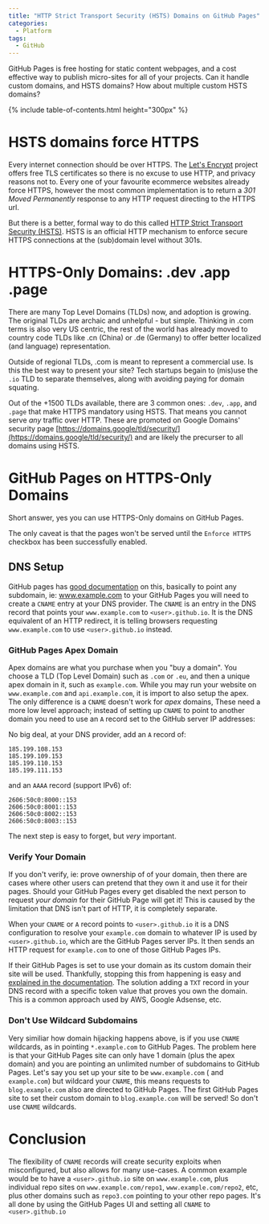 ```yaml
---
title: "HTTP Strict Transport Security (HSTS) Domains on GitHub Pages"
categories:
  - Platform
tags:
  - GitHub
---
```


GitHub Pages is free hosting for static content webpages, and a cost effective way to publish micro-sites for all of
your projects. Can it handle custom domains, and HSTS domains? How about multiple custom HSTS domains?

{% include table-of-contents.html height="300px" %}

# HSTS domains force HTTPS

Every internet connection should be over HTTPS. The [Let's Encrypt](https://letsencrypt.org/) project offers free TLS
certificates so there is no excuse to use HTTP, and privacy reasons not to. Every one of your favourite
ecommerce websites already force HTTPS, however the most common implementation is to return a *301 Moved Permanently*
response to any HTTP request directing to the HTTPS url.

But there is a better, formal way to do this
called [HTTP Strict Transport Security (HSTS)](https://en.wikipedia.org/wiki/HTTP_Strict_Transport_Security).
HSTS is an official HTTP mechanism to enforce secure HTTPS connections at the (sub)domain level without 301s.

# HTTPS-Only Domains: .dev .app .page

There are many Top Level Domains (TLDs) now, and adoption is growing. The original TLDs are archaic and unhelpful - but
simple. Thinking in .com terms is also very US centric, the rest of the world has already moved to country code TLDs
like .cn (China) or .de (Germany) to offer better localized (and language) representation.

Outside of regional TLDs, .com is meant to represent a commercial use. Is this the best way to present your site? Tech
startups begain to (mis)use the `.io` TLD to separate themselves, along with avoiding paying for domain squating.

Out of the +1500 TLDs available, there are 3 common ones: `.dev`, `.app`, and `.page` that make HTTPS mandatory using
HSTS. That means you cannot serve *any* traffic over HTTP. These are promoted on Google Domains' security
page [https://domains.google/tld/security/](https://domains.google/tld/security/) and are likely the precurser to all
domains using HSTS.

# GitHub Pages on HTTPS-Only Domains

Short answer, yes you can use HTTPS-Only domains on GitHub Pages.

The only caveat is that the pages won't be served until the `Enforce HTTPS` checkbox has been successfully enabled.

## DNS Setup

GitHub pages has [good documentation](https://docs.github.com/en/pages/configuring-a-custom-domain-for-your-github-pages-site/about-custom-domains-and-github-pages)
on this, basically to point any subdomain, ie: www.example.com to your GitHub Pages you will need to create a `CNAME`
entry at your DNS provider. The `CNAME` is an entry in the DNS record that points your `www.example.com`
to `<user>.github.io`. It is the DNS equivalent of an HTTP redirect, it is telling browsers requesting `www.example.com`
to use `<user>.github.io` instead.

### GitHub Pages Apex Domain

Apex domains are what you purchase when you "buy a domain". You choose a TLD (Top Level Domain) such as `.com` or `.eu`,
and then a unique apex domain in it, such as `example.com`. While you may run your website on `www.example.com`
and `api.example.com`, it is import to also setup the apex. The only difference is a `CNAME` doesn't work for _apex_
domains, These need a more low level approach; instead of setting up `CNAME` to point to another domain you need to use
an `A` record set to the GitHub server IP addresses:

No big deal, at your DNS provider, add an `A` record of:

```
185.199.108.153
185.199.109.153
185.199.110.153
185.199.111.153
```

and an `AAAA` record (support IPv6) of:

````
2606:50c0:8000::153
2606:50c0:8001::153
2606:50c0:8002::153
2606:50c0:8003::153
````

The next step is easy to forget, but _very_ important.

### Verify Your Domain

If you don't verify, ie: prove ownership of of your domain, then there are cases where other users can pretend that they
own it and use it for their pages. Should your GitHub Pages every get disabled the next person to request _your domain_
for their GitHub Page will get it! This is caused by the limitation that DNS isn't part of HTTP, it is completely
separate.

When your `CNAME` or `A` record points to `<user>.github.io` it is a DNS configuration to resolve your `example.com`
domain to whatever IP is used by `<user>.github.io`, which are the GitHub Pages server IPs. It then sends an HTTP
request for `example.com` to one of those GitHub Pages IPs.

If their GitHub Pages is set to use your domain as its custom domain their site will be used. Thankfully, stopping this
from happening is easy
and [explained in the documentation](https://docs.github.com/en/pages/configuring-a-custom-domain-for-your-github-pages-site/verifying-your-custom-domain-for-github-pages).
The solution adding a `TXT` record in your DNS record with a specific token value that proves you own the domain. This
is a common approach used by AWS, Google Adsense, etc.

### Don't Use Wildcard Subdomains

Very similiar how domain hijacking happens above, is if you use `CNAME` wildcards, as in pointing `*.example.com` to
GitHub Pages. The problem here is that your GitHub Pages site can only have 1 domain (plus the apex domain) and you are
pointing an unlimited number of subdomains to GitHub Pages. Let's say you set up your site to be `www.example.com` (
and `example.com`) but wildcard your `CNAME`, this means requests to `blog.example.com` also are directed to GitHub
Pages. The first GitHub Pages site to set their custom domain to `blog.example.com` will be served!  So don't
use `CNAME` wildcards.

# Conclusion

The flexibility of `CNAME` records will create security exploits when misconfigured, but also allows for many use-cases.
A common example would be to have a `<user>.github.io` site on `www.example.com`, plus individual repo sites
on `www.example.com/repo1`, `www.example.com/repo2`, etc, plus other domains such as `repo3.com` pointing to your other
repo pages. It's all done by using the GitHub Pages UI and setting all `CNAME` to `<user>.github.io`
